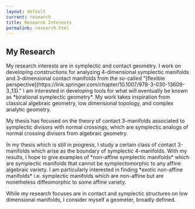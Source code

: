 ```yaml
---
layout: default
current: research
title: Research Interests
permalink: research.html
---
```


## My Research
<p> My research interests are in symplectic and contact geometry. I work on developing constructions for analyzing 4-dimensional symplectic manifolds and 3-dimensional contact manifolds from the so-called "[flexible perspective](https://link.springer.com/chapter/10.1007/978-3-030-13609-3_13)." I am interested in developing tools for what will eventually be known as *birational symplectic geometry*. My work takes inspiration from classical algebraic geometry, low dimensional topology, and complex analytic geometry. 

<p> My thesis has focused on the theory of contact 3-manifolds associated to symplectic divisors with normal crossings, which are symplectic analogs of normal crossing divisors from algebraic geometry.

<p> In my thesis which is still in progress, I study a certain class of contact 3-manifolds which arise as the boundary of symplectic 4-manifolds. With my results, I hope to give examples of *non-affine symplectic manifolds* which are symplectic manifolds that 
cannot be symplectomorphic to any affine algebraic variety. I am particularly interested in finding *exotic non-affine manifolds* i.e. symplectic manifolds which are non-affine but are nonetheless diffeomorphic to some affine variety.

<p> While my research focuses are in contact and symplectic structures on low dimensional manifolds, I consider myself a geometer, broadly defined. 